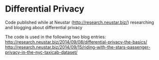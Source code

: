 # Differential Privacy
Code published while at Neustar (http://research.neustar.biz/) researching and blogging about differential privacy

The code is used in the following two blog entries:
http://research.neustar.biz/2014/09/08/differential-privacy-the-basics/
http://research.neustar.biz/2014/09/15/riding-with-the-stars-passenger-privacy-in-the-nyc-taxicab-dataset/
